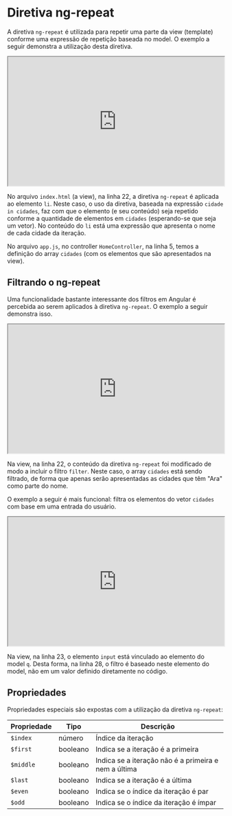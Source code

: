 # Diretiva ng-repeat

A diretiva `ng-repeat` é utilizada para repetir uma parte da view (template) conforme uma expressão de repetição baseada no model. O exemplo a seguir demonstra a utilização desta diretiva.

<iframe src="http://embed.plnkr.co/ka72CqW9bXGmtLhzfUvU/preview" width="100%" height="300"></iframe>

No arquivo `index.html` (a view), na linha 22, a diretiva `ng-repeat` é aplicada ao elemento `li`. Neste caso, o uso da diretiva, baseada na expressão `cidade in cidades`, faz com que o elemento (e seu conteúdo) seja repetido conforme a quantidade de elementos em `cidades` (esperando-se que seja um vetor). No conteúdo do `li` está uma expressão que apresenta o nome de cada cidade da iteração.

No arquivo `app.js`, no controller `HomeController`, na linha 5, temos a definição do array `cidades` (com os elementos que são apresentados na view).

## Filtrando o ng-repeat

Uma funcionalidade bastante interessante dos filtros em Angular é percebida ao serem aplicados à diretiva `ng-repeat`. O exemplo a seguir demonstra isso.

<iframe src="http://embed.plnkr.co/snWUn1Wy4aLlumphX2KE/preview" width="100%" height="300"></iframe>

Na view, na linha 22, o conteúdo da diretiva `ng-repeat` foi modificado de modo a incluir o filtro `filter`. Neste caso, o array `cidades` está sendo filtrado, de forma que apenas serão apresentadas as cidades que têm "Ara" como parte do nome.

O exemplo a seguir é mais funcional: filtra os elementos do vetor `cidades` com base em uma entrada do usuário.

<iframe src="http://embed.plnkr.co/C5PF8Ls94f0ghf4P4EAx/preview" width="100%" height="300"></iframe>

Na view, na linha 23, o elemento `input` está vinculado ao elemento do model `q`. Desta forma, na linha 28, o filtro é baseado neste elemento do model, não em um valor definido diretamente no código.

## Propriedades

Propriedades especiais são expostas com a utilização da diretiva `ng-repeat`:

|Propriedade|Tipo|Descrição|
|-----------|----|---------|
|`$index`|número|Índice da iteração|
|`$first`|booleano|Indica se a iteração é a primeira|
|`$middle`|booleano|Indica se a iteração não é a primeira e nem a última|
|`$last`|booleano|Indica se a iteração é a última|
|`$even`|booleano|Indica se o índice da iteração é par|
|`$odd`|booleano|Indica se o índice da iteração é ímpar|
